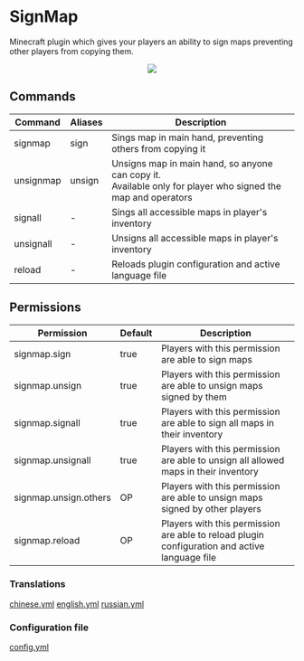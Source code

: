 # SignMap
Minecraft plugin which gives your players an ability to sign maps preventing other players from copying them.

<div style="text-align:center"><img src="https://i.imgur.com/NesIUH2.png" /></div>

## Commands
| Command | Aliases | Description |
| --- | --- | --- |
| signmap | sign | Sings map in main hand, preventing others from copying it |
| unsignmap | unsign | Unsigns map in main hand, so anyone can copy it. <br>Available only for player who signed the map and operators |
| signall | - | Sings all accessible maps in player's inventory |
| unsignall | - | Unsigns all accessible maps in player's inventory |
| reload | - | Reloads plugin configuration and active language file |

## Permissions
| Permission | Default | Description |
| --- | --- | --- |
| signmap.sign | true | Players with this permission are able to sign maps |
| signmap.unsign | true | Players with this permission are able to unsign maps signed by them |
| signmap.signall | true | Players with this permission are able to sign all maps in their inventory |
| signmap.unsignall | true | Players with this permission are able to unsign all allowed maps in their inventory |
| signmap.unsign.others | OP | Players with this permission are able to unsign maps signed by other players |
| signmap.reload | OP | Players with this permission are able to reload plugin configuration and active language file |

### Translations
[chinese.yml](https://github.com/CatAndPaste/SignMap/blob/main/src/main/resources/languages/chinese.yml)
[english.yml](https://github.com/CatAndPaste/SignMap/blob/main/src/main/resources/languages/english.yml)
[russian.yml](https://github.com/CatAndPaste/SignMap/blob/main/src/main/resources/languages/russian.yml)

### Configuration file
[config.yml](https://github.com/CatAndPaste/SignMap/blob/main/src/main/resources/config.yml)
